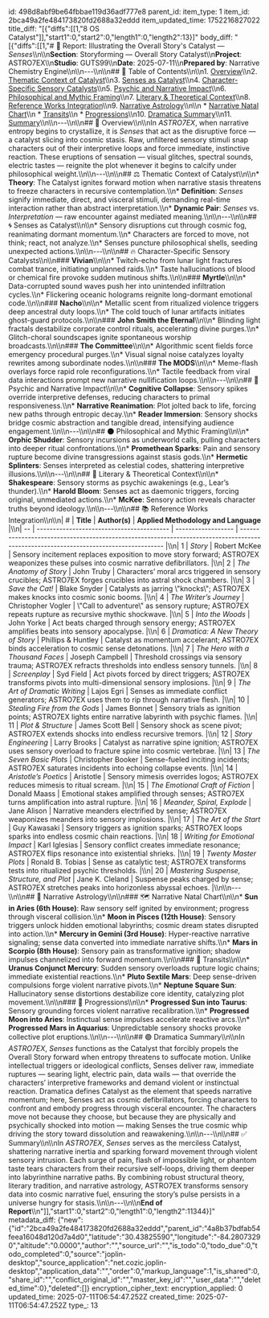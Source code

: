 id: 498d8abf9be64fbbae119d36adf777e8
parent_id: 
item_type: 1
item_id: 2bca49a2fe484173820fd2688a32eddd
item_updated_time: 1752216827022
title_diff: "[{\"diffs\":[[1,\"8 OS Catalyst\"]],\"start1\":0,\"start2\":0,\"length1\":0,\"length2\":13}]"
body_diff: "[{\"diffs\":[[1,\"# 📘 Report: Illustrating the Overall Story's Catalyst — *Senses*\\\n\\\n**Section**: Storyforming — Overall Story Catalyst\\\n**Project**: ASTRO7EX\\\n**Studio**: GUTS99\\\n**Date**: 2025-07-11\\\n**Prepared by**: Narrative Chemistry Engine\\\n\\\n---\\\n\\\n## 📓 Table of Contents\\\n\\\n1. [Overview](#overview)\\\n2. [Thematic Context of Catalyst](#thematic-context-of-catalyst)\\\n3. [Senses as Catalyst](#senses-as-catalyst)\\\n4. [Character-Specific Sensory Catalysts](#character-specific-sensory-catalysts)\\\n5. [Psychic and Narrative Impact](#psychic-and-narrative-impact)\\\n6. [Philosophical and Mythic Framing](#philosophical-and-mythic-framing)\\\n7. [Literary & Theoretical Context](#literary--theoretical-context)\\\n8. [Reference Works Integration](#reference-works-integration)\\\n9. [Narrative Astrology](#narrative-astrology)\\\n\\\n   * [Narrative Natal Chart](#narrative-natal-chart)\\\n   * [Transits](#transits)\\\n   * [Progressions](#progressions)\\\n10. [Dramatica Summary](#dramatica-summary)\\\n11. [Summary](#summary)\\\n\\\n---\\\n\\\n## 🧠 Overview\\\n\\\nIn *ASTRO7EX*, when narrative entropy begins to crystallize, it is *Senses* that act as the disruptive force — a catalyst slicing into cosmic stasis. Raw, unfiltered sensory stimuli snap characters out of their interpretive loops and force immediate, instinctive reaction. These eruptions of sensation — visual glitches, spectral sounds, electric tastes — reignite the plot whenever it begins to calcify under philosophical weight.\\\n\\\n---\\\n\\\n## ⚖️ Thematic Context of Catalyst\\\n\\\n* **Theory**: The Catalyst ignites forward motion when narrative stasis threatens to freeze characters in recursive contemplation.\\\n* **Definition**: *Senses* signify immediate, direct, and visceral stimuli, demanding real-time interaction rather than abstract interpretation.\\\n* **Dynamic Pair**: *Senses* vs. *Interpretation* — raw encounter against mediated meaning.\\\n\\\n---\\\n\\\n## 🌀 Senses as Catalyst\\\n\\\n* Sensory disruptions cut through cosmic fog, reanimating dormant momentum.\\\n* Characters are forced to move, not think; react, not analyze.\\\n* Senses puncture philosophical shells, seeding unexpected actions.\\\n\\\n---\\\n\\\n## 🔥 Character-Specific Sensory Catalysts\\\n\\\n### **Vivian**\\\n\\\n* Twitch-echo from lunar light fractures combat trance, initiating unplanned raids.\\\n* Taste hallucinations of blood or chemical fire provoke sudden mutinous shifts.\\\n\\\n### **Myrtle**\\\n\\\n* Data-corrupted sound waves push her into unintended infiltration cycles.\\\n* Flickering oceanic holograms reignite long-dormant emotional code.\\\n\\\n### **Nacho**\\\n\\\n* Metallic scent from ritualized violence triggers deep ancestral duty loops.\\\n* The cold touch of lunar artifacts initiates ghost-guard protocols.\\\n\\\n### **John Smith the Eternal**\\\n\\\n* Blinding light fractals destabilize corporate control rituals, accelerating divine purges.\\\n* Glitch-choral soundscapes ignite spontaneous worship broadcasts.\\\n\\\n### **The Committee**\\\n\\\n* Algorithmic scent fields force emergency procedural purges.\\\n* Visual signal noise catalyzes loyalty rewrites among subordinate nodes.\\\n\\\n### **The MODS**\\\n\\\n* Meme-flash overlays force rapid role reconfigurations.\\\n* Tactile feedback from viral data interactions prompt new narrative nullification loops.\\\n\\\n---\\\n\\\n## 🧬 Psychic and Narrative Impact\\\n\\\n* **Cognitive Collapse**: Sensory spikes override interpretive defenses, reducing characters to primal responsiveness.\\\n* **Narrative Reanimation**: Plot jolted back to life, forcing new paths through entropic decay.\\\n* **Reader Immersion**: Sensory shocks bridge cosmic abstraction and tangible dread, intensifying audience engagement.\\\n\\\n---\\\n\\\n## 🌑 Philosophical and Mythic Framing\\\n\\\n* **Orphic Shudder**: Sensory incursions as underworld calls, pulling characters into deeper ritual confrontations.\\\n* **Promethean Sparks**: Pain and sensory rupture become divine transgressions against stasis gods.\\\n* **Hermetic Splinters**: Senses interpreted as celestial codes, shattering interpretive illusions.\\\n\\\n---\\\n\\\n## 📖 Literary & Theoretical Context\\\n\\\n* **Shakespeare**: Sensory storms as psychic awakenings (e.g., Lear’s thunder).\\\n* **Harold Bloom**: Senses act as daemonic triggers, forcing original, unmediated actions.\\\n* **McKee**: Sensory action reveals character truths beyond ideology.\\\n\\\n---\\\n\\\n## 📚 Reference Works Integration\\\n\\\n| #  | **Title**                                 | **Author(s)**      | **Applied Methodology and Language**                                                                                                 |\\\n| -- | ----------------------------------------- | ------------------ | ------------------------------------------------------------------------------------------------------------------------------------ |\\\n| 1  | *Story*                                   | Robert McKee       | Sensory incitement replaces exposition to move story forward; ASTRO7EX weaponizes these pulses into cosmic narrative defibrillators. |\\\n| 2  | *The Anatomy of Story*                    | John Truby         | Characters’ moral arcs triggered in sensory crucibles; ASTRO7EX forges crucibles into astral shock chambers.                         |\\\n| 3  | *Save the Cat!*                           | Blake Snyder       | Catalysts as jarring \\\"knocks\\\"; ASTRO7EX makes knocks into cosmic sonic booms.                                                        |\\\n| 4  | *The Writer’s Journey*                    | Christopher Vogler | \\\"Call to adventure\\\" as sensory rupture; ASTRO7EX repeats rupture as recursive mythic shockwave.                                      |\\\n| 5  | *Into the Woods*                          | John Yorke         | Act beats charged through sensory energy; ASTRO7EX amplifies beats into sensory apocalypse.                                          |\\\n| 6  | *Dramatica: A New Theory of Story*        | Phillips & Huntley | Catalyst as momentum accelerant; ASTRO7EX binds acceleration to cosmic sense detonations.                                            |\\\n| 7  | *The Hero with a Thousand Faces*          | Joseph Campbell    | Threshold crossings via sensory trauma; ASTRO7EX refracts thresholds into endless sensory tunnels.                                   |\\\n| 8  | *Screenplay*                              | Syd Field          | Act pivots forced by direct triggers; ASTRO7EX transforms pivots into multi-dimensional sensory implosions.                          |\\\n| 9  | *The Art of Dramatic Writing*             | Lajos Egri         | Senses as immediate conflict generators; ASTRO7EX uses them to rip through narrative flesh.                                          |\\\n| 10 | *Stealing Fire from the Gods*             | James Bonnet       | Sensory trials as ignition points; ASTRO7EX lights entire narrative labyrinth with psychic flames.                                   |\\\n| 11 | *Plot & Structure*                        | James Scott Bell   | Sensory shock as scene pivot; ASTRO7EX extends shocks into endless recursive tremors.                                                |\\\n| 12 | *Story Engineering*                       | Larry Brooks       | Catalyst as narrative spine ignition; ASTRO7EX uses sensory overload to fracture spine into cosmic vertebrae.                        |\\\n| 13 | *The Seven Basic Plots*                   | Christopher Booker | Sense-fueled inciting incidents; ASTRO7EX saturates incidents into echoing collapse events.                                          |\\\n| 14 | *Aristotle’s Poetics*                     | Aristotle          | Sensory mimesis overrides logos; ASTRO7EX reduces mimesis to ritual scream.                                                          |\\\n| 15 | *The Emotional Craft of Fiction*          | Donald Maass       | Emotional stakes amplified through senses; ASTRO7EX turns amplification into astral rupture.                                         |\\\n| 16 | *Meander, Spiral, Explode*                | Jane Alison        | Narrative meanders electrified by sense; ASTRO7EX weaponizes meanders into sensory implosions.                                       |\\\n| 17 | *The Art of the Start*                    | Guy Kawasaki       | Sensory triggers as ignition sparks; ASTRO7EX loops sparks into endless cosmic chain reactions.                                      |\\\n| 18 | *Writing for Emotional Impact*            | Karl Iglesias      | Sensory conflict creates immediate resonance; ASTRO7EX flips resonance into existential shrieks.                                     |\\\n| 19 | *Twenty Master Plots*                     | Ronald B. Tobias   | Sense as catalytic test; ASTRO7EX transforms tests into ritualized psychic thresholds.                                               |\\\n| 20 | *Mastering Suspense, Structure, and Plot* | Jane K. Cleland    | Suspense peaks charged by sense; ASTRO7EX stretches peaks into horizonless abyssal echoes.                                           |\\\n\\\n---\\\n\\\n## 🔮 Narrative Astrology\\\n\\\n### 🗺️ Narrative Natal Chart\\\n\\\n* **Sun in Aries (6th House)**: Raw sensory self ignited by environment; progress through visceral collision.\\\n* **Moon in Pisces (12th House)**: Sensory triggers unlock hidden emotional labyrinths; cosmic dream states disrupted into action.\\\n* **Mercury in Gemini (3rd House)**: Hyper-reactive narrative signaling; sense data converted into immediate narrative shifts.\\\n* **Mars in Scorpio (8th House)**: Sensory pain as transformative ignition; shadow impulses channelized into forward momentum.\\\n\\\n### 🌌 Transits\\\n\\\n* **Uranus Conjunct Mercury**: Sudden sensory overloads rupture logic chains; immediate existential reactions.\\\n* **Pluto Sextile Mars**: Deep sense-driven compulsions forge violent narrative pivots.\\\n* **Neptune Square Sun**: Hallucinatory sense distortions destabilize core identity, catalyzing plot movement.\\\n\\\n### 🌠 Progressions\\\n\\\n* **Progressed Sun into Taurus**: Sensory grounding forces violent narrative recalibration.\\\n* **Progressed Moon into Aries**: Instinctual sense impulses accelerate reactive arcs.\\\n* **Progressed Mars in Aquarius**: Unpredictable sensory shocks provoke collective plot eruptions.\\\n\\\n---\\\n\\\n## 🟣 Dramatica Summary\\\n\\\nIn *ASTRO7EX*, *Senses* functions as the Catalyst that forcibly propels the Overall Story forward when entropy threatens to suffocate motion. Unlike intellectual triggers or ideological conflicts, Senses deliver raw, immediate ruptures — searing light, electric pain, data wails — that override the characters’ interpretive frameworks and demand violent or instinctual reaction. Dramatica defines Catalyst as the element that speeds narrative momentum; here, Senses act as cosmic defibrillators, forcing characters to confront and embody progress through visceral encounter. The characters move not because they choose, but because they are physically and psychically shocked into motion — making Senses the true cosmic whip driving the story toward dissolution and reawakening.\\\n\\\n---\\\n\\\n## ✅ Summary\\\n\\\nIn *ASTRO7EX*, *Senses* serves as the merciless Catalyst, shattering narrative inertia and sparking forward movement through violent sensory intrusion. Each surge of pain, flash of impossible light, or phantom taste tears characters from their recursive self-loops, driving them deeper into labyrinthine narrative paths. By combining robust structural theory, literary tradition, and narrative astrology, ASTRO7EX transforms sensory data into cosmic narrative fuel, ensuring the story’s pulse persists in a universe hungry for stasis.\\\n\\\n---\\\n\\\n**End of Report**\\\n\"]],\"start1\":0,\"start2\":0,\"length1\":0,\"length2\":11344}]"
metadata_diff: {"new":{"id":"2bca49a2fe484173820fd2688a32eddd","parent_id":"4a8b37bdfab54feea16048d120d7a4d0","latitude":"30.43825590","longitude":"-84.28073290","altitude":"0.0000","author":"","source_url":"","is_todo":0,"todo_due":0,"todo_completed":0,"source":"joplin-desktop","source_application":"net.cozic.joplin-desktop","application_data":"","order":0,"markup_language":1,"is_shared":0,"share_id":"","conflict_original_id":"","master_key_id":"","user_data":"","deleted_time":0},"deleted":[]}
encryption_cipher_text: 
encryption_applied: 0
updated_time: 2025-07-11T06:54:47.252Z
created_time: 2025-07-11T06:54:47.252Z
type_: 13